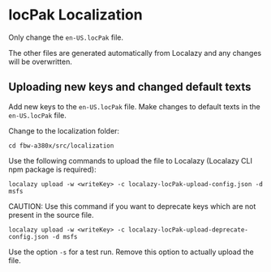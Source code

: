 # locPak Localization

Only change the `en-US.locPak` file. 

The other files are generated automatically from Localazy and any changes will be overwritten.

## Uploading new keys and changed default texts

Add new keys to the `en-US.locPak` file.
Make changes to default texts in the `en-US.locPak` file.
                               
Change to the localization folder:

`cd fbw-a380x/src/localization`

Use the following commands to upload the file to Localazy (Localazy CLI npm package is required):

`localazy upload -w <writeKey> -c localazy-locPak-upload-config.json -d msfs`

CAUTION: Use this command if you want to deprecate keys which are not present in the source file. 

`localazy upload -w <writeKey> -c localazy-locPak-upload-deprecate-config.json -d msfs`

Use the option `-s` for a test run. Remove this option to actually upload the file.

